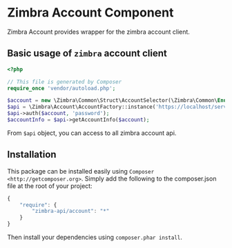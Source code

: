 Zimbra Account Component
========================
Zimbra Account provides wrapper for the zimbra account client.

## Basic usage of `zimbra` account client
```php
<?php

// This file is generated by Composer
require_once 'vendor/autoload.php';

$account = new \Zimbra\Common\Struct\AccountSelector(\Zimbra\Common\Enum\AccountBy::NAME(), 'username');
$api = \Zimbra\Account\AccountFactory::instance('https://localhost/service/soap');
$api->auth($account, 'password');
$accountInfo = $api->getAccountInfo($account);
```
From `$api` object, you can access to all zimbra account api.


## Installation

This package can be installed easily using `Composer <http://getcomposer.org>`.
Simply add the following to the composer.json file at the root of your project:

```javascript
{
    "require": {
        "zimbra-api/account": "*"
    }
}
```
Then install your dependencies using ``composer.phar install``.
